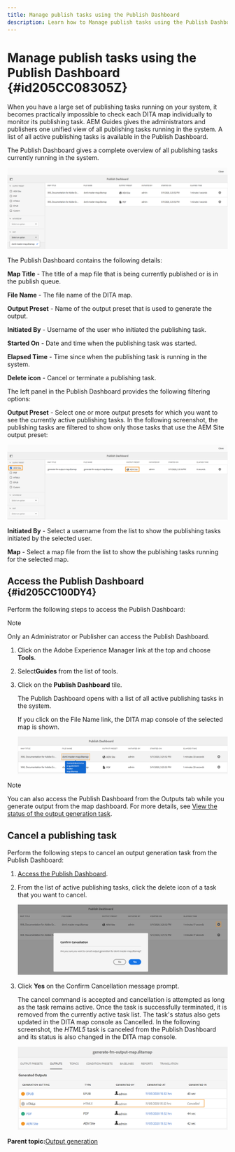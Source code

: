 ```yaml
---
title: Manage publish tasks using the Publish Dashboard
description: Learn how to Manage publish tasks using the Publish Dashboard
---
```


# Manage publish tasks using the Publish Dashboard {#id205CC08305Z}

When you have a large set of publishing tasks running on your system, it becomes practically impossible to check each DITA map individually to monitor its publishing task. AEM Guides gives the administrators and publishers one unified view of all publishing tasks running in the system. A list of all active publishing tasks is available in the Publish Dashboard.

The Publish Dashboard gives a complete overview of all publishing tasks currently running in the system.

![](images/publish-dashboard.png)

The Publish Dashboard contains the following details:

**Map Title** - The title of a map file that is being currently published or is in the publish queue.

**File Name** - The file name of the DITA map.

**Output Preset** - Name of the output preset that is used to generate the output.

**Initiated By** - Username of the user who initiated the publishing task.

**Started On** - Date and time when the publishing task was started.

**Elapsed Time** - Time since when the publishing task is running in the system.

**Delete icon** - Cancel or terminate a publishing task.

The left panel in the Publish Dashboard provides the following filtering options:

**Output Preset** - Select one or more output presets for which you want to see the currently active publishing tasks. In the following screenshot, the publishing tasks are filtered to show only those tasks that use the AEM Site output preset:

![](images/publish-dashboard-preset-filter.png)

**Initiated By** - Select a username from the list to show the publishing tasks initiated by the selected user.

**Map** - Select a map file from the list to show the publishing tasks running for the selected map.

## Access the Publish Dashboard {#id205CC100DY4}

Perform the following steps to access the Publish Dashboard:

>[!NOTE]
>
> Only an Administrator or Publisher can access the Publish Dashboard.

1.  Click on the Adobe Experience Manager link at the top and choose **Tools**.

1.  Select**Guides** from the list of tools.

1.  Click on the **Publish Dashboard** tile.

    The Publish Dashboard opens with a list of all active publishing tasks in the system.

    If you click on the File Name link, the DITA map console of the selected map is shown.

    ![](images/publish-dashboard-click-filename-link.png)


>[!NOTE]
>
> You can also access the Publish Dashboard from the Outputs tab while you generate output from the map dashboard. For more details, see [View the status of the output generation task](generate-output-for-a-dita-map.md#viewing_output_history).

## Cancel a publishing task 

Perform the following steps to cancel an output generation task from the Publish Dashboard:

1.  [Access the Publish Dashboard](#id205CC100DY4).

1.  From the list of active publishing tasks, click the delete icon of a task that you want to cancel.

    ![](images/publish-dashboard-cancel-task.png)

1.  Click **Yes** on the Confirm Cancellation message prompt.

    The cancel command is accepted and cancellation is attempted as long as the task remains active. Once the task is successfully terminated, it is removed from the currently active task list. The task's status also gets updated in the DITA map console as Cancelled. In the following screenshot, the *HTML5* task is canceled from the Publish Dashboard and its status is also changed in the DITA map console.

    ![](images/cancelled-output-task.png)


**Parent topic:**[Output generation](generate-output.md)

